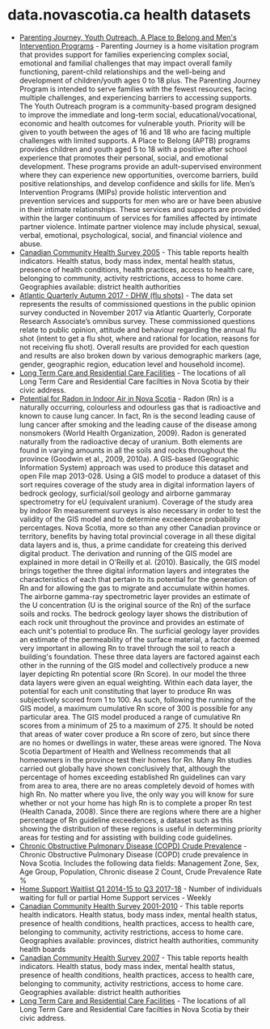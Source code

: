 # data.novascotia.ca health datasets
* [Parenting Journey, Youth Outreach, A Place to Belong and Men's Intervention Programs](https://data.novascotia.ca/d/kapu-he2d) - Parenting Journey is a home visitation program that provides support for families experiencing complex social, emotional and familial challenges that may impact overall family functioning, parent-child relationships and the well-being and development of children/youth ages 0 to 18 plus. The Parenting Journey Program is intended to serve families with the fewest resources, facing multiple challenges, and experiencing barriers to accessing supports. The Youth Outreach program is a community-based program designed to improve the immediate and long-term social, educational/vocational, economic and health outcomes for vulnerable youth. Priority will be given to youth between the ages of 16 and 18 who are facing multiple challenges with limited supports. A Place to Belong (APTB) programs provides children and youth aged 5 to 18 with a positive after school experience that promotes their personal, social, and emotional development. These programs provide an adult-supervised environment where they can experience new opportunities, overcome barriers, build positive relationships, and develop confidence and skills for life. Men’s Intervention Programs (MIPs) provide holistic intervention and prevention services and supports for men who are or have been abusive in their intimate relationships. These services and supports are provided within the larger continuum of services for families affected by intimate partner violence. Intimate partner violence may include physical, sexual, verbal, emotional, psychological, social, and financial violence and abuse.
* [Canadian Community Health Survey 2005](https://data.novascotia.ca/d/5tws-niqq) - This table reports health indicators. Health status, body mass index, mental health status, presence of health conditions, health practices, access to health care, belonging to community, activity restrictions, access to home care. Geographies available: district health authorities
* [Atlantic Quarterly Autumn 2017 - DHW (flu shots)](https://data.novascotia.ca/d/dcj6-kjxr) - The data set represents the results of commissioned questions in the public opinion survey conducted in November 2017 via Atlantic Quarterly, Corporate Research Associate’s omnibus survey. These commissioned questions relate to public opinion, attitude and behaviour regarding the annual flu shot (intent to get a flu shot, where and rational for location, reasons for not receiving flu shot). Overall results are provided for each question and results are also broken down by various demographic markers (age, gender, geographic region, education level and household income).
* [Long Term Care and Residential Care Facilities](https://data.novascotia.ca/d/s7ui-kx6d) - The locations of all Long Term Care and Residential Care facilties in Nova Scotia by their civic address.
* [Potential for Radon in Indoor Air in Nova Scotia](https://data.novascotia.ca/d/tk49-rtq2) - Radon (Rn) is a naturally occurring, colourless and odourless gas that is radioactive and known to cause lung cancer. In fact, Rn is the second leading cause of lung cancer after smoking and the leading cause of the disease among nonsmokers (World Health Organization, 2009). Radon is generated naturally from the radioactive decay of uranium. Both elements are found in varying amounts in all the soils and rocks throughout the province (Goodwin et al., 2009, 2010a). A GIS-based (Geographic Information System) approach was used to produce this dataset and open File map 2013-028. Using a GIS model to produce a dataset of this sort requires coverage of the study area in digital information layers of bedrock geology, surficial/soil geology and airborne gammaray spectrometry for eU (equivalent uranium). Coverage of the study area by indoor Rn measurement surveys is also necessary in order to test the validity of the GIS model and to determine exceedence probability percentages. Nova Scotia, more so than any other Canadian province or territory, benefits by having total provincial coverage in all these digital data layers and is, thus, a prime candidate for createing this derived digital product. The derivation and running of the GIS model are explained in more detail in O'Reilly et al. (2010). Basically, the GIS model brings together the three digital information layers and integrates the characteristics of each that pertain to its potential for the generation of Rn and for allowing the gas to migrate and accumulate within homes. The airborne gamma-ray spectrometric layer provides an estimate of the U concentration (U is the original source of the Rn) of the surface soils and rocks. The bedrock geology layer shows the distribution of each rock unit throughout the province and provides an estimate of each unit's potential to produce Rn. The surficial geology layer provides an estimate of the permeability of the surface material, a factor deemed very important in allowing Rn to travel through the soil to reach a building's foundation. These three data layers are factored against each other in the running of the GIS model and collectively produce a new layer depicting Rn potential score (Rn Score). In our model the three data layers were given an equal weighting. Within each data layer, the potential for each unit constituting that layer to produce Rn was subjectively scored from 1 to 100. As such, following the running of the GIS model, a maximum cumulative Rn score of 300 is possible for any particular area. The GIS model produced a range of cumulative Rn scores from a minimum of 25 to a maximum of 275. It should be noted that areas of water cover produce a Rn score of zero, but since there are no homes or dwellings in water, these areas were ignored. The Nova Scotia Department of Health and Wellness recommends that all homeowners in the province test their homes for Rn. Many Rn studies carried out globally have shown conclusively that, although the percentage of homes exceeding established Rn guidelines can vary from area to area, there are no areas completely devoid of homes with high Rn. No matter where you live, the only way you will know for sure whether or not your home has high Rn is to complete a proper Rn test (Health Canada, 2008). Since there are regions where there are a higher percentage of Rn guideline exceedences, a dataset such as this showing the distribution of these regions is useful in determining priority areas for testing and for assisting with building code guidelines.
* [Chronic Obstructive Pulmonary Disease (COPD) Crude Prevalence](https://data.novascotia.ca/d/ua9e-4pss) - Chronic Obstructive Pulmonary Disease (COPD) crude prevalence in Nova Scotia. Includes the following data fields: Management Zone, Sex, Age Group, Population, Chronic disease 2 Count, Crude Prevalence Rate %
* [Home Support Waitlist Q1 2014-15 to Q3 2017-18](https://data.novascotia.ca/d/jwb6-ztxi) - Number of individuals waiting for full or partial Home Support services - Weekly
* [Canadian Community Health Survey 2001-2010](https://data.novascotia.ca/d/eytb-9sg2) - This table reports health indicators. Health status, body mass index, mental health status, presence of health conditions, health practices, access to health care, belonging to community, activity restrictions, access to home care. Geographies available: provinces, district health authorities, community health boards
* [Canadian Community Health Survey 2007](https://data.novascotia.ca/d/trdn-2v6g) - This table reports health indicators. Health status, body mass index, mental health status, presence of health conditions, health practices, access to health care, belonging to community, activity restrictions, access to home care. Geographies available: district health authorities
* [Long Term Care and Residential Care Facilities](https://data.novascotia.ca/d/x76a-axw2) - The locations of all Long Term Care and Residential Care facilties in Nova Scotia by their civic address.
